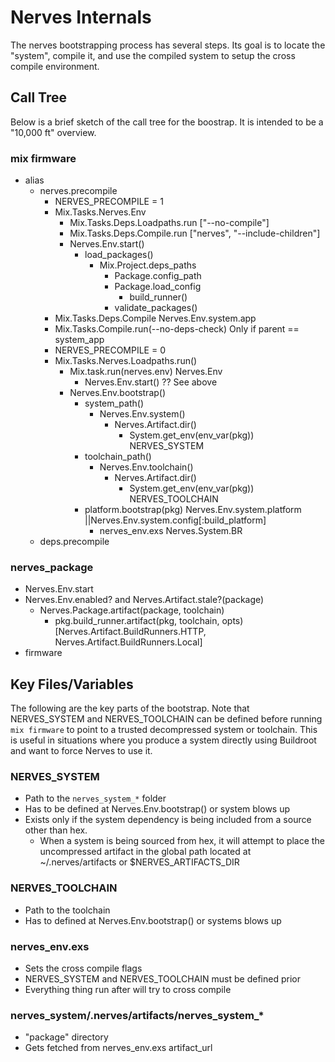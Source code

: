 # Nerves Internals

The nerves bootstrapping process has several steps.  Its goal is to locate
the "system", compile it, and use the compiled system to setup the cross
compile environment.

## Call Tree

Below is a brief sketch of the call tree for the boostrap.  It is intended
to be a "10,000 ft" overview.

### mix firmware
* alias
  * nerves.precompile
    * NERVES_PRECOMPILE = 1
    * Mix.Tasks.Nerves.Env
      * Mix.Tasks.Deps.Loadpaths.run ["--no-compile"]
      * Mix.Tasks.Deps.Compile.run ["nerves", "--include-children"]
      * Nerves.Env.start()
        * load_packages()
            * Mix.Project.deps_paths
              * Package.config_path
              * Package.load_config
                * build_runner()
              * validate_packages()
    * Mix.Tasks.Deps.Compile Nerves.Env.system.app
    * Mix.Tasks.Compile.run(--no-deps-check) Only if parent == system_app
    * NERVES_PRECOMPILE = 0
    * Mix.Tasks.Nerves.Loadpaths.run()
      * Mix.task.run(nerves.env) Nerves.Env
        * Nerves.Env.start() ?? See above
      * Nerves.Env.bootstrap()
        * system_path()
          * Nerves.Env.system()
            * Nerves.Artifact.dir()
              * System.get_env(env_var(pkg)) NERVES_SYSTEM
        * toolchain_path()
          * Nerves.Env.toolchain()
            * Nerves.Artifact.dir()
              * System.get_env(env_var(pkg)) NERVES_TOOLCHAIN
        * platform.bootstrap(pkg) Nerves.Env.system.platform ||Nerves.Env.system.config[:build_platform]
          * nerves_env.exs Nerves.System.BR
  * deps.precompile

### nerves_package
  * Nerves.Env.start
  * Nerves.Env.enabled? and Nerves.Artifact.stale?(package)
    * Nerves.Package.artifact(package, toolchain)
      * pkg.build_runner.artifact(pkg, toolchain, opts) [Nerves.Artifact.BuildRunners.HTTP, Nerves.Artifact.BuildRunners.Local]
* firmware

## Key Files/Variables

The following are the key parts of the bootstrap.  Note that NERVES_SYSTEM and
NERVES_TOOLCHAIN can be defined before running `mix firmware` to point to a
trusted decompressed system or toolchain. This is useful in situations where
you produce a system directly using Buildroot and want to force Nerves to use it.

### NERVES_SYSTEM
  * Path to the `nerves_system_*` folder
  * Has to be defined at Nerves.Env.bootstrap() or system blows up
  * Exists only if the system dependency is being included from a source other than hex.
    * When a system is being sourced from hex, it will attempt to place the uncompressed artifact in the global path located at ~/.nerves/artifacts or $NERVES_ARTIFACTS_DIR

### NERVES_TOOLCHAIN
  * Path to the toolchain
  * Has to defined at Nerves.Env.bootstrap() or systems blows up

### nerves_env.exs
  * Sets the cross compile flags
  * NERVES_SYSTEM and NERVES_TOOLCHAIN must be defined prior
  * Everything thing run after will try to cross compile

### nerves_system/.nerves/artifacts/nerves_system_*
   * "package" directory
   * Gets fetched from nerves_env.exs artifact_url
